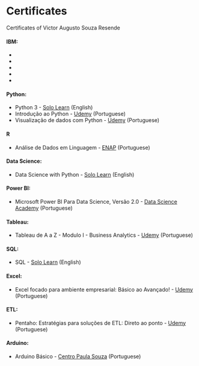 # Certificates
 Certificates of Victor Augusto Souza Resende

#### IBM: 
-
-
-
-
-

#### Python: 
- Python 3 - [Solo Learn](https://www.sololearn.com/learning/1073) (English) 
- Introdução ao Python - [Udemy](https://www.udemy.com/course/intro_python/) (Portuguese)
- Visualização de dados com Python - [Udemy](https://www.udemy.com/course/visualizacao-de-dados-com-python/) (Portuguese)


#### R
- Análise de Dados em Linguagem - [ENAP](https://www.enap.gov.br/pt/) (Portuguese)


#### Data Science: 
- Data Science with Python - [Solo Learn](https://www.sololearn.com/learning/1093) (English)


#### Power BI:
- Microsoft Power BI Para Data Science, Versão 2.0 - [Data Science Academy](https://www.datascienceacademy.com.br/course?courseid=microsoft-power-bi-para-data-science) (Portuguese)


#### Tableau:
- Tableau de A a Z - Modulo I - Business Analytics - [Udemy](https://github.com/victoresende19/Certificates/blob/main/Tableau/UC-d2ca5fa5-a44f-4aae-a427-6e3fa6d57a8c.pdf) (Portuguese)


#### SQL: 
- SQL - [Solo Learn](https://www.sololearn.com/learning/1060) (English)


#### Excel: 
- Excel focado para ambiente empresarial: Básico ao Avançado! - [Udemy](https://www.udemy.com/course/excel-basico-ao-avancado-focado-para-o-ambiente-empresarial/) (Portuguese)


#### ETL: 
- Pentaho: Estratégias para soluções de ETL: Direto ao ponto - [Udemy](https://www.udemy.com/course/pentaho-pdi-etl/) (Portuguese)


#### Arduino: 
- Arduino Básico - [Centro Paula Souza](https://portalgeead.cps.sp.gov.br/mooc/#1594299721210-285089be-044b) (Portuguese)




